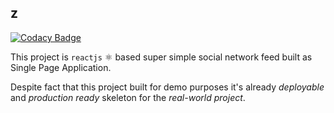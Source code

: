 z
-

[![Codacy Badge](https://api.codacy.com/project/badge/Grade/0c92df85387f465c95a5b5fcb3196e1b)](https://www.codacy.com/app/cn007b/z?utm_source=github.com&amp;utm_medium=referral&amp;utm_content=cn007b/z&amp;utm_campaign=Badge_Grade)

This project is `reactjs` ⚛️ based super simple social network feed
built as Single Page Application.

Despite fact that this project built for demo purposes
it's already *deployable* and *production ready* skeleton for the *real-world project*.
